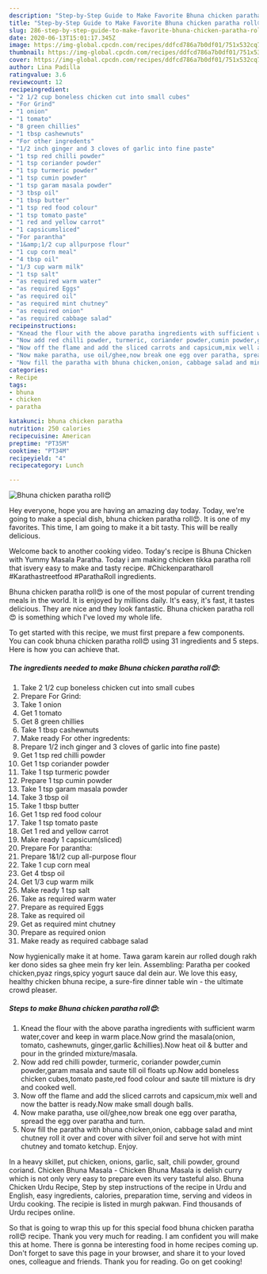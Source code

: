 ```yaml
---
description: "Step-by-Step Guide to Make Favorite Bhuna chicken paratha roll😍"
title: "Step-by-Step Guide to Make Favorite Bhuna chicken paratha roll😍"
slug: 286-step-by-step-guide-to-make-favorite-bhuna-chicken-paratha-roll
date: 2020-06-13T15:01:17.345Z
image: https://img-global.cpcdn.com/recipes/ddfcd786a7b0df01/751x532cq70/bhuna-chicken-paratha-roll😍-recipe-main-photo.jpg
thumbnail: https://img-global.cpcdn.com/recipes/ddfcd786a7b0df01/751x532cq70/bhuna-chicken-paratha-roll😍-recipe-main-photo.jpg
cover: https://img-global.cpcdn.com/recipes/ddfcd786a7b0df01/751x532cq70/bhuna-chicken-paratha-roll😍-recipe-main-photo.jpg
author: Lina Padilla
ratingvalue: 3.6
reviewcount: 12
recipeingredient:
- "2 1/2 cup boneless chicken cut into small cubes"
- "For Grind"
- "1 onion"
- "1 tomato"
- "8 green chillies"
- "1 tbsp cashewnuts"
- "For other ingredents"
- "1/2 inch ginger and 3 cloves of garlic into fine paste"
- "1 tsp red chilli powder"
- "1 tsp coriander powder"
- "1 tsp turmeric powder"
- "1 tsp cumin powder"
- "1 tsp garam masala powder"
- "3 tbsp oil"
- "1 tbsp butter"
- "1 tsp red food colour"
- "1 tsp tomato paste"
- "1 red and yellow carrot"
- "1 capsicumsliced"
- "For parantha"
- "1&amp;1/2 cup allpurpose flour"
- "1 cup corn meal"
- "4 tbsp oil"
- "1/3 cup warm milk"
- "1 tsp salt"
- "as required warm water"
- "as required Eggs"
- "as required oil"
- "as required mint chutney"
- "as required onion"
- "as required cabbage salad"
recipeinstructions:
- "Knead the flour with the above paratha ingredients with sufficient warm water,cover and keep in warm place.Now grind the masala(onion, tomato, cashewnuts, ginger,garlic &amp;chillies).Now heat oil &amp; butter and pour in the grinded mixture/masala."
- "Now add red chilli powder, turmeric, coriander powder,cumin powder,garam masala and saute till oil floats up.Now add boneless chicken cubes,tomato paste,red food colour and saute till mixture is dry and cooked well."
- "Now off the flame and add the sliced carrots and capsicum,mix well and now the batter is ready.Now make small dough balls."
- "Now make paratha, use oil/ghee,now break one egg over paratha, spread the egg over paratha and turn."
- "Now fill the paratha with bhuna chicken,onion, cabbage salad and mint chutney roll it over and cover with silver foil and serve hot with mint chutney and tomato ketchup. Enjoy."
categories:
- Recipe
tags:
- bhuna
- chicken
- paratha

katakunci: bhuna chicken paratha 
nutrition: 250 calories
recipecuisine: American
preptime: "PT35M"
cooktime: "PT34M"
recipeyield: "4"
recipecategory: Lunch

---
```



![Bhuna chicken paratha roll😍](https://img-global.cpcdn.com/recipes/ddfcd786a7b0df01/751x532cq70/bhuna-chicken-paratha-roll😍-recipe-main-photo.jpg)

Hey everyone, hope you are having an amazing day today. Today, we're going to make a special dish, bhuna chicken paratha roll😍. It is one of my favorites. This time, I am going to make it a bit tasty. This will be really delicious.

Welcome back to another cooking video. Today&#39;s recipe is Bhuna Chicken with Yummy Masala Paratha. Today i am making chicken tikka paratha roll that isvery easy to make and tasty recipe. #Chickenparatharoll #Karathastreetfood #ParathaRoll ingredients.

Bhuna chicken paratha roll😍 is one of the most popular of current trending meals in the world. It is enjoyed by millions daily. It's easy, it's fast, it tastes delicious. They are nice and they look fantastic. Bhuna chicken paratha roll😍 is something which I've loved my whole life.


To get started with this recipe, we must first prepare a few components. You can cook bhuna chicken paratha roll😍 using 31 ingredients and 5 steps. Here is how you can achieve that.

##### The ingredients needed to make Bhuna chicken paratha roll😍:

1. Take 2 1/2 cup boneless chicken cut into small cubes
1. Prepare For Grind:
1. Take 1 onion
1. Get 1 tomato
1. Get 8 green chillies
1. Take 1 tbsp cashewnuts
1. Make ready For other ingredents:
1. Prepare 1/2 inch ginger and 3 cloves of garlic into fine paste)
1. Get 1 tsp red chilli powder
1. Get 1 tsp coriander powder
1. Take 1 tsp turmeric powder
1. Prepare 1 tsp cumin powder
1. Take 1 tsp garam masala powder
1. Take 3 tbsp oil
1. Take 1 tbsp butter
1. Get 1 tsp red food colour
1. Take 1 tsp tomato paste
1. Get 1 red and yellow carrot
1. Make ready 1 capsicum(sliced)
1. Prepare For parantha:
1. Prepare 1&amp;1/2 cup all-purpose flour
1. Take 1 cup corn meal
1. Get 4 tbsp oil
1. Get 1/3 cup warm milk
1. Make ready 1 tsp salt
1. Take as required warm water
1. Prepare as required Eggs
1. Take as required oil
1. Get as required mint chutney
1. Prepare as required onion
1. Make ready as required cabbage salad


Now hygienically make it at home. Tawa garam karein aur rolled dough rakh ker dono sides sa ghee mein fry ker lein. Assembling: Paratha per cooked chicken,pyaz rings,spicy yogurt sauce dal dein aur. We love this easy, healthy chicken bhuna recipe, a sure-fire dinner table win - the ultimate crowd pleaser. 

##### Steps to make Bhuna chicken paratha roll😍:

1. Knead the flour with the above paratha ingredients with sufficient warm water,cover and keep in warm place.Now grind the masala(onion, tomato, cashewnuts, ginger,garlic &amp;chillies).Now heat oil &amp; butter and pour in the grinded mixture/masala.
1. Now add red chilli powder, turmeric, coriander powder,cumin powder,garam masala and saute till oil floats up.Now add boneless chicken cubes,tomato paste,red food colour and saute till mixture is dry and cooked well.
1. Now off the flame and add the sliced carrots and capsicum,mix well and now the batter is ready.Now make small dough balls.
1. Now make paratha, use oil/ghee,now break one egg over paratha, spread the egg over paratha and turn.
1. Now fill the paratha with bhuna chicken,onion, cabbage salad and mint chutney roll it over and cover with silver foil and serve hot with mint chutney and tomato ketchup. Enjoy.


In a heavy skillet, put chicken, onions, garlic, salt, chili powder, ground coriand. Chicken Bhuna Masala - Chicken Bhuna Masala is delish curry which is not only very easy to prepare even its very tasteful also. Bhuna Chicken Urdu Recipe, Step by step instructions of the recipe in Urdu and English, easy ingredients, calories, preparation time, serving and videos in Urdu cooking. The recipie is listed in murgh pakwan. Find thousands of Urdu recipes online. 

So that is going to wrap this up for this special food bhuna chicken paratha roll😍 recipe. Thank you very much for reading. I am confident you will make this at home. There is gonna be interesting food in home recipes coming up. Don't forget to save this page in your browser, and share it to your loved ones, colleague and friends. Thank you for reading. Go on get cooking!
